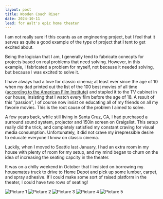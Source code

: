 ```yaml
---
layout: post
title: Wooden Couch Riser
date: 2024-10-11
lead: for Walt's epic home theater
---
```


I am not really sure if this counts as an engineering project, but I feel that it serves as quite a good example of the type of project that I tent to get excited about.

Being the logician that I am, I generally tend to fabricate conecpts for projects based on real problems that need solving. However, in this example, I fabricated a problem for myself, not because it needed solving, but because I was excited to solve it. 

I have always had a love for classic cinema; at least ever since the age of 10 when my dad printed out the list of the 100 best movies of all time ([according to the American Film Institute](https://www.afi.com/afis-100-years-100-movies-10th-anniversary-edition/)) and stapled it to the TV cabinet in our house, insisting that I watch every film before the age of 18. A result of this "passion", I of course now insist on educating all of my friends on all my favorie movies. This is the root cause of the problem I aimed to solve.

A few years back, while still living in Santa Cruz, CA, I had purchased a surround sound system, projector and 150in screen on Craigslist. This setup really did the trick, and completely satisfied my constant craving for visual media consumption. Unfortunately, it did not crave my irrepressible desire to educate everyone I know on classic cinema.

Luckily, when I moved to Seattle last January, I had an extra room in my house with plenty of room for my setup, and my mind began to churn on the idea of increasing the seating capcity in the theater.

It was on a chilly weekend in October that I insisted on borrowing my housemates truck to drive to Home Depot and pick up some lumber, carpet, and spray adhesive. If I could make some sort of raised platform in the theater, I could have two rows of seating!

![Picture 1](https://walter.teitelbaum.us/assets/files/Theater1.jpg "Picture 1")
![Picture 2](https://walter.teitelbaum.us/assets/files/Theater2.jpg "Picture 2")
![Picture 3](https://walter.teitelbaum.us/assets/files/Theater3.jpg "Picture 3")
![Picture 4](https://walter.teitelbaum.us/assets/files/Theater4.jpg "Picture 4")
![Picture 5](https://walter.teitelbaum.us/assets/files/Theater5.jpg "Picture 5")